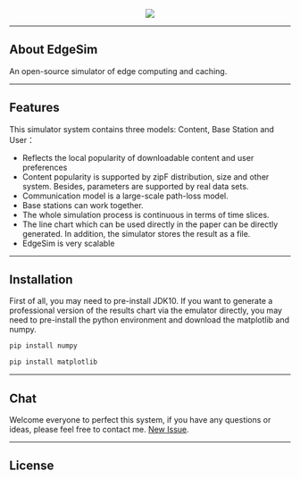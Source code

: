 <p align="center"><img src="https://github.com/XiaofeiTJU/EdgeSim/blob/master/images/Logo.png"></p>

----
## About EdgeSim
An open-source simulator of edge computing and caching.

----
## Features
This simulator system contains three models: Content, Base Station and User：
* Reflects the local popularity of downloadable content and user preferences
* Content popularity is supported by zipF distribution, size and other system.
Besides, parameters are supported by real data sets.
* Communication model is a large-scale path-loss model.
* Base stations can work together.
* The whole simulation process is continuous in terms of time slices.
* The line chart which can be used directly in the paper can be directly generated. In addition, the simulator stores the result as a file.
* EdgeSim is very scalable

----
## Installation
First of all, you may need to pre-install JDK10. If you want to generate a professional version of the results chart via the emulator directly, you may need to pre-install the python environment and download the matplotlib and numpy.
```python
pip install numpy
```
```python
pip install matplotlib
```
----
## Chat
Welcome everyone to perfect this system, if you have any questions or ideas, please feel free to contact me. [New Issue](https://github.com/XiaofeiTJU/EdgeSim/issues/new).

----
## License
